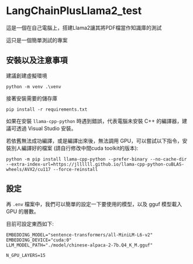 # LangChainPlusLlama2_test

這是一個在自己電腦上，搭建Llama2讓其將PDF檔當作知識庫的測試

這只是一個簡單測試的專案

## 安裝以及注意事項

建議創建虛擬環境

```
python -m venv .\venv
```

接著安裝需要的儲存庫

```
pip install -r requirements.txt
```

如果在安裝 `llama-cpp-python` 時遇到錯誤，代表電腦未安裝 C++ 的編譯器，建議可透過 Visual Studio 安裝。

若依舊無法成功編譯，或是編譯出來後，無法調用 GPU，可以嘗試以下指令，安裝別人編譯好的檔案 (請自行修改中間cuda toolkit的版本):
```
python -m pip install llama-cpp-python --prefer-binary --no-cache-dir --extra-index-url=https://jllllll.github.io/llama-cpp-python-cuBLAS-wheels/AVX2/cu117 --force-reinstall
```

## 設定

再 `.env` 檔案中，我們可以簡單的設定一下要使用的模型，以及 gguf 模型載入 GPU 的層數。

目前可設定東西如下:
```shell
EMBEDDING_MODEL="sentence-transformers/all-MiniLM-L6-v2"
EMBEDDING_DEVICE="cuda:0"
LLM_MODEL_PATH="./model/chinese-alpaca-2-7b.Q4_K_M.gguf"

N_GPU_LAYERS=15
```
